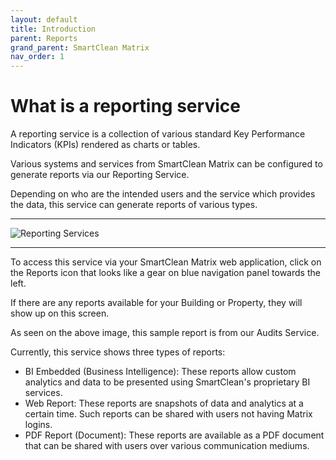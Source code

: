```yaml
---
layout: default
title: Introduction
parent: Reports
grand_parent: SmartClean Matrix
nav_order: 1
---
```

# What is a reporting service
A reporting service is a collection of various standard Key Performance Indicators (KPIs) rendered as charts or tables.

Various systems and services from SmartClean Matrix can be configured to generate reports via our Reporting Service.

Depending on who are the intended users and the service which provides the data, this service can generate reports of various types.

---

![Reporting Services](https://www.smartclean.io/matrix/images/reportsHome.png)

---

To access this service via your SmartClean Matrix web application,
click on the Reports icon that looks like a gear on blue navigation panel towards the left.

If there are any reports available for your Building or Property, they will show up on this screen.

As seen on the above image, this sample report is from our Audits Service.

Currently, this service shows three types of reports:
- BI Embedded (Business Intelligence): These reports allow custom analytics and data to be presented using SmartClean's proprietary BI services.
- Web Report: These reports are snapshots of data and analytics at a certain time. Such reports can be shared with users not having Matrix logins.
- PDF Report (Document): These reports are available as a PDF document that can be shared with users over various communication mediums.